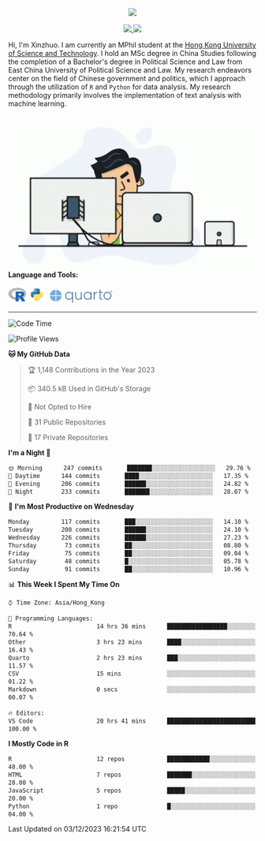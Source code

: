 <div align='center'>
<img src='https://readme-typing-svg.herokuapp.com?font=Lora&color=4d3900&center=true&lines=HKUST+Mphil+in+SOSC;Focus+on+China;Code+for+PoliSci'/>
</div>

<p align='center'>
 <a href
='https://www.linkedin.com/in/xinzhuo-huang-5161011ba/' target='_blank'>
        <img src='https://img.shields.io/badge/linkedin%20-%230077B5.svg?&style=for-the-badge&logo=linkedin&logoColor=white'/>
    </a>
 <a href='https://twitter.com/HsinchoH' target='_blank'>
        <img src='https://img.shields.io/badge/Twitter-1DA1F2?style=for-the-badge&logo=twitter&logoColor=white'/>
    </a>
    </p>
    
Hi, I'm Xinzhuo. I am currently an MPhil student at the [Hong Kong University of Science and Technology](https://sosc.hkust.edu.hk/node/613). I hold an MSc degree in China Studies following the completion of a Bachelor's degree in Political Science and Law from East China University of Political Science and Law. My research endeavors center on the field of Chinese government and politics, which I approach through the utilization of `R` and `Python` for data analysis. My research methodology primarily involves the implementation of text analysis with machine learning.




<img align='right' src="https://github.com/xinzhuohkust/xinzhuohkust/blob/main/programmer.gif" width="590">



**Language and Tools:**  

<code><img height="36" src="https://raw.githubusercontent.com/github/explore/80688e429a7d4ef2fca1e82350fe8e3517d3494d/topics/r/r.png"></code>
<code><img height="36" src="https://raw.githubusercontent.com/github/explore/80688e429a7d4ef2fca1e82350fe8e3517d3494d/topics/python/python.png"></code>
<code><img height="32" src="https://github.com/quarto-dev/quarto-r/blob/main/man/figures/quarto.png"></code>

---
<!--START_SECTION:waka-->
![Code Time](http://img.shields.io/badge/Code%20Time-1%2C181%20hrs%2046%20mins-blue)

![Profile Views](http://img.shields.io/badge/Profile%20Views-3-blue)

**🐱 My GitHub Data** 

> 🏆 1,148 Contributions in the Year 2023
 > 
> 📦 340.5 kB Used in GitHub's Storage 
 > 
> 🚫 Not Opted to Hire
 > 
> 📜 31 Public Repositories 
 > 
> 🔑 17 Private Repositories  
 > 
**I'm a Night 🦉** 

```text
🌞 Morning      247 commits       ███████░░░░░░░░░░░░░░░░░░   29.76 % 
🌆 Daytime      144 commits       ████░░░░░░░░░░░░░░░░░░░░░   17.35 % 
🌃 Evening      206 commits       ██████░░░░░░░░░░░░░░░░░░░   24.82 % 
🌙 Night        233 commits       ███████░░░░░░░░░░░░░░░░░░   28.07 % 

```
📅 **I'm Most Productive on Wednesday** 

```text
Monday         117 commits       ███░░░░░░░░░░░░░░░░░░░░░░   14.10 % 
Tuesday        200 commits       ██████░░░░░░░░░░░░░░░░░░░   24.10 % 
Wednesday      226 commits       ██████░░░░░░░░░░░░░░░░░░░   27.23 % 
Thursday        73 commits       ██░░░░░░░░░░░░░░░░░░░░░░░   08.80 % 
Friday          75 commits       ██░░░░░░░░░░░░░░░░░░░░░░░   09.04 % 
Saturday        48 commits       █░░░░░░░░░░░░░░░░░░░░░░░░   05.78 % 
Sunday          91 commits       ██░░░░░░░░░░░░░░░░░░░░░░░   10.96 % 

```


📊 **This Week I Spent My Time On** 

```text
⌚︎ Time Zone: Asia/Hong_Kong

💬 Programming Languages: 
R                        14 hrs 36 mins      █████████████████░░░░░░░░   70.64 % 
Other                    3 hrs 23 mins       ████░░░░░░░░░░░░░░░░░░░░░   16.43 % 
Quarto                   2 hrs 23 mins       ███░░░░░░░░░░░░░░░░░░░░░░   11.57 % 
CSV                      15 mins             ░░░░░░░░░░░░░░░░░░░░░░░░░   01.22 % 
Markdown                 0 secs              ░░░░░░░░░░░░░░░░░░░░░░░░░   00.07 % 

🔥 Editors: 
VS Code                  20 hrs 41 mins      █████████████████████████   100.00 % 

```

**I Mostly Code in R** 

```text
R                        12 repos            ████████████░░░░░░░░░░░░░   48.00 % 
HTML                     7 repos             ███████░░░░░░░░░░░░░░░░░░   28.00 % 
JavaScript               5 repos             █████░░░░░░░░░░░░░░░░░░░░   20.00 % 
Python                   1 repo              █░░░░░░░░░░░░░░░░░░░░░░░░   04.00 % 

```



 Last Updated on 03/12/2023 16:21:54 UTC
<!--END_SECTION:waka-->
    
    
    
    
    
    
    
    
